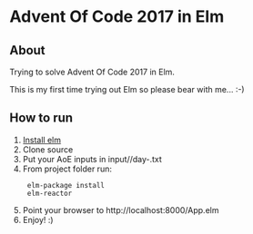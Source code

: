 # Advent Of Code 2017 in Elm

## About 

Trying to solve Advent Of Code 2017 in Elm. 

This is my first time trying out Elm so please bear with me...  :-)

## How to run

1. [Install elm](https://guide.elm-lang.org/install.html)
2. Clone source 
3. Put your AoE inputs in input/<year>/day-<day>.txt
4. From project folder run:
   ```
    elm-package install
    elm-reactor
   ```
5. Point your browser to http://localhost:8000/App.elm
6. Enjoy! :)





